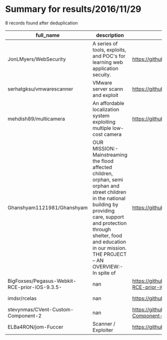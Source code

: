 
# Summary for results/2016/11/29
    
8 records found after deduplication

| full_name | description | html_url | matched_list | matched_count | pushed_at | size | stargazers_count | language | forks_count |
|-----------------------------------------------|-----------------------------------------------------------------------------------------------------------------------------------------------------------------------------------------------------------------------------------------------------------------|------------------------------------------------------------------|----------------|-----------------|---------------------------|--------|--------------------|------------|---------------|
| JonLMyers/WebSecurity | A series of tools, exploits, and POC's for learning web application secuity. | https://github.com/JonLMyers/WebSecurity | ['exploit'] | 1 | 2016-11-29 23:58:52+00:00 | 1475 | 0 | Python | 0 |
| serhatgksu/vmwarescanner | VMware server scann and exploit | https://github.com/serhatgksu/vmwarescanner | ['exploit'] | 1 | 2016-11-29 18:40:18+00:00 | 18 | 0 | Python | 0 |
| mehdish89/multicamera | An affordable localization system exploiting multiple low-cost camera | https://github.com/mehdish89/multicamera | ['exploit'] | 1 | 2016-11-29 03:17:39+00:00 | 6 | 0 | Python | 0 |
| Ghanshyam1121981/Ghanshyam | OUR MISSION:- Mainstreaming the flood affected children, orphan, semi orphan and street children in the national building by providing care, support and protection through shelter, food and education in our mission. THE PROJECT – AN OVERVIEW:- In spite of | https://github.com/Ghanshyam1121981/Ghanshyam | ['exploit'] | 1 | 2016-11-29 04:56:16+00:00 | 1 | 0 | | 1 |
| BigFoxses/Pegasus-Webkit-RCE-prior-iOS-9.3.5- | nan | https://github.com/BigFoxses/Pegasus-Webkit-RCE-prior-iOS-9.3.5- | ['rce'] | 1 | 2016-11-29 14:01:57+00:00 | 2 | 1 | JavaScript | 1 |
| imdsr/rcelas | nan | https://github.com/imdsr/rcelas | ['rce'] | 1 | 2016-11-29 17:10:32+00:00 | 0 | 0 | | 0 |
| stevynmas/CVent-Custom-Component-2 | nan | https://github.com/stevynmas/CVent-Custom-Component-2 | ['cve-2'] | 1 | 2016-11-29 17:29:09+00:00 | 18 | 0 | HTML | 0 |
| ELBa4RON/jom-Fuccer | Scanner / Exploiter | https://github.com/ELBa4RON/jom-Fuccer | ['exploit'] | 1 | 2016-11-29 19:53:42+00:00 | 5 | 0 | Python | 1 |
